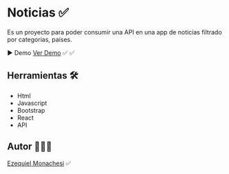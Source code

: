 # Noticias ✅

Es un proyecto para poder consumir una API en una app de noticias filtrado por categorias, países.

▶️ Demo
[Ver Demo](https://noticiasdeldiapaises.netlify.app/) ✅ ✅

## Herramientas 🛠️

- Html
- Javascript
- Bootstrap
- React
- API

## Autor 👨🏻‍💼

[Ezequiel Monachesi](https://www.linkedin.com/in/monachesi-cesar-ezequiel/) ✅